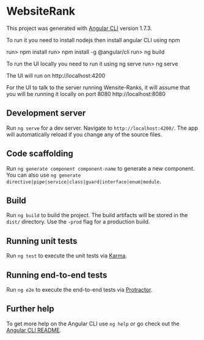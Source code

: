 # WebsiteRank

This project was generated with [Angular CLI](https://github.com/angular/angular-cli) version 1.7.3.

To run it you need to install nodejs then install angular CLI using npm

run> npm install
run> npm install -g @angular/cli
run> ng build

To run the UI locally you need to run it using ng serve
run> ng serve

The UI will run on http://localhost:4200

For the UI to talk to the server running Wensite-Ranks, it will assume that you will be running it locally on port 8080
http://localhost:8080

## Development server

Run `ng serve` for a dev server. Navigate to `http://localhost:4200/`. The app will automatically reload if you change any of the source files.

## Code scaffolding

Run `ng generate component component-name` to generate a new component. You can also use `ng generate directive|pipe|service|class|guard|interface|enum|module`.

## Build

Run `ng build` to build the project. The build artifacts will be stored in the `dist/` directory. Use the `-prod` flag for a production build.

## Running unit tests

Run `ng test` to execute the unit tests via [Karma](https://karma-runner.github.io).

## Running end-to-end tests

Run `ng e2e` to execute the end-to-end tests via [Protractor](http://www.protractortest.org/).

## Further help

To get more help on the Angular CLI use `ng help` or go check out the [Angular CLI README](https://github.com/angular/angular-cli/blob/master/README.md).
